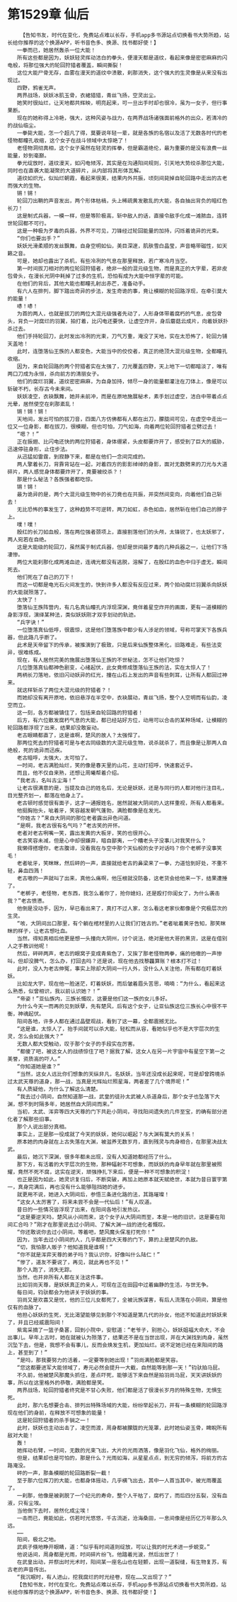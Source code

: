 # 第1529章 仙后
        【告知书友，时代在变化，免费站点难以长存，手机app多书源站点切换看书大势所趋，站长给你推荐的这个换源APP，听书音色多、换源、找书都好使！】
       一拳而已，她居然轰杀一位大能！
       所有这些都是因为，妖妖轻灵挥动洁白的拳头，便漫天都是道纹，看起来像是密密麻麻的闪电般，将那位强大的轮回狩猎者覆盖，瞬间撕裂！
       这位大能尸骨无存，血雾在漫天的道纹中溃散，刹那消失，这个强大的生灵像是从来没有出现过。
       四野，鸦雀无声。
       两界战场，妖妖冰肌玉骨，衣裙猎猎，青丝飞扬，空灵出尘。
       她笑时很灿烂，让天地都共辉映，明亮起来，可一旦出手时却也很冷，虽为一女子，但行事果断。
       现在的她称得上冷艳，强大，这种风姿与战力，在两界战场诸强面前格外的出众，若清冷的的战仙临尘。
       一拳毙大能，怎一个超凡了得，莫要说年轻一辈，就是各族的名宿以及活了无数各时代的老怪物都瞳孔收缩，这个女子在战斗领域中太惊艳了！
       老怪物洞彻真相，这个女子虽然在轻灵的挥拳，但是霸道绝伦，最为重要的是没有浪费一丝能量，妙到毫巅。
       拳光绽放时，道纹漫天，如闪电倾泻，其实是在沟通阳间规则，引天地大势绞杀那位大能，同时也在直袭大能凝聚的大道碎片，从内部将其形体瓦解。
       道纹如炽光，似灿烂朝霞，看起来很美，结果内外共振，顷刻间毙掉自轮回路中走出的古老而强大的生物。
       锵！锵！
       轮回刀出鞘的声音发出，两个形体枯槁，头上稀疏黄发散乱的大能，各自抽出背负的暗红色长刀！
       这是制式兵器，一模一样，但是等阶极高，斩中敌人的话，直接令敌手化成一滩脓血，连转世轮回都不可行。
       这是一种极为歹毒的兵器，外界不可见，刀锋经过轮回能量的加持，闪烁着诡异的光束。
       “你们也要出手？”
       妖妖光滑柔顺的发丝飘舞，自身空明如仙，美目深邃，肌肤雪白晶莹，声音略带磁性，如天籁之音。
       可是，她却也露出了杀机，有些冷冽的气息在那里释放，若广寒冷月当空。
       第一时间拔刀相对的两位轮回狩猎者，绝非一般的混元级生物，而是真正的大字辈，若非皮包骨头，在漫长光阴中耗掉了过多的生机，恐怕有成为大能中恒字辈的可能。
       在他们的背后，其他大能也都瞳孔射出赤芒，准备动手。
       有六人在排列，脚下踏出奇异的步法，发生奇诡的事，竟让模糊的轮回路浮现，在牵引莫大的能量！
       哧！哧！
       为首的两人，也就是拔刀的两位大混元级强者先动了，人形身体带着腐朽的气息，皮包骨头，背负一对腐烂的羽翼，拍打着，比闪电还要快，让虚空炸开，身后蘑菇云成片，向着妖妖扑杀过去。
       他们手持轮回刀，此时发出冷冽的光束，刀气万重，淹没了天地，实在太恐怖了，轮回力铺天盖地！
       此时，连堕落仙王族的人都变色，大能当中的佼佼者，真正的绝顶大混元级生物，全都瞳孔收缩。
       因为，来自轮回路的两个狩猎者实在太强了，刀光覆盖四野，天上地下一切都暗淡了，唯有两口刀成为永恒，杀向前方的清丽女子。
       他们的腐烂羽翼，道纹密密麻麻，为自身加持，倾尽一身的能量都灌注在刀体上，像是可以斩破不朽，长存古今未来间。
       妖妖凌空，衣袂飘舞，她并未前冲，而是在原地施展秘术，素手划过虚空，洁白中带着点点光晕，居然使空在刹那紊乱！
       锵！锵！锵！
       天地间，发出可怕的拔刀音，四面八方仿佛都有人都在出刀，朦胧间可见，在虚空中走出一位又一位身影，都在拔刀，很模糊，但也可怕，刀气如海，向着两位轮回狩猎者立劈过去！
       “嗯？！”
       正在振翅、比闪电还快的两位狩猎者，身体绷紧，头皮都要炸开了，感受到了巨大的威胁，迅速停驻身形，止住步法。
       从迅猛如雷霆，到寂静下来，都是在他们一念间完成的。
       两人擎着长刀，背靠背站在一起，对着四方的影影绰绰的身影，面对无数劈来的刀光与大道碎片，两人感觉身体都要炸开了，竟要被绞杀？！
       那是什么秘法？各族强者都吃惊。
       锵！锵！
       最为诡异的是，两个大混元级生物中的长刀竟也在共振，并突然间变向，向着他们自己斩去！
       无比恐怖的事发生了，这种趋势不可逆转，两刀如虹，赤色如血，居然斩在他们自己的脖子上。
       噗！噗！
       殷红的长刀如血般，落在两位强者颈项上，直接割落他们的头颅，太锋锐了，也太妖邪了，两人宛若在自绝。
       这是大能级的轮回刀，虽然属于制式兵器，但却是世间最歹毒的几种兵器之一，让他们下场凄惨。
       两位大能刹那化成两滩血迹，连魂光都没有逃脱，溶解了，在殷红的血色中归于虚无，瞬间死去。
       他们死在了自己的刀下！
       而这一切都是电光石火间发生的，快到许多人都没有反应过来，两个拍动腐烂羽翼杀向妖妖的大能就殒落了。
       太快了！
       堕落仙王族阵营内，有几名真仙瞳孔内浮现深渊，竟伴着星空炸开的画面，更有一道模糊的身影浮现，演绎某种法，类似妖妖刚才双手划动的轨迹。
       “兵字诀！”
       一位堕落真仙低呼，很震惊，这是他们堕落族中都少有人涉足的领域，号称可掌天下各族兵器，但此路几乎断了。
       此术是天帝留下的传承，被推演到了极致，只是后来仙族整体黑化，旧路难走，有些法变异，很难练成。
       现在，有人居然完美的施展出堕落仙王族的不世秘法，怎不让他们吃惊？
       几位堕落真仙都神色剧变，心绪起伏，此女竟修成堕落仙王族的法，实在太惊人了！
       两柄长刀落地，依旧闪动妖异的红光，撞在山石上发出的声音有些刺耳，让所有人都回过神来。
       就这样斩杀了两位大混元级的狩猎者？！
       而她却没有离开原地，依旧悬浮在半空中，衣袂展动，青丝飞扬，整个人空明而有仙韵，凌空而立。
       这一刻，各方都被镇住了，包括来自轮回路的狩猎者！
       后方，有六位散发腐朽气息的大能，都已经站好方位，动用可以合击的某种场域，让模糊的轮回路都浮现了出来，结果却没敢妄动。
       老古眼睛都直了，这是谁啊，楚风的故人？太强悍了。
       那两位死去的狩猎者可是与老古同级数的大混元级生物，说杀就杀了，而且像是让那两人自绝般，死的诡异而迅疾。
       老古暗呼，太强大，太可怕了。
       一时间，老古满脸灿烂，笑的像是春天里的山花，主动打招呼，快速套近乎。
       而且，他不仅自来熟，还想让周曦帮着介绍。
       “我老古，名叫古尘海！”
       让老古很满意的是，当提及自己的姓名后，无论是妖妖，还是与同行的人都对他行注目礼，目光整齐划一，都落在他身上了。
       老古顿时感觉很有面子，这才一通报姓名，居然就被大阴间的人这样重视，所有人都看来。
       他挺胸抬头，呲着牙，笑容越发朝气蓬勃，满脸都像是在发光。
       “你姓古？”来自大阴间的那位老者露出异色问道。
       “是啊，我老古很有名气吗？”老古笑的开怀。
       老者对老古咧嘴一笑，露出发黄的大板牙，笑的也很开心。
       老古笑容未减，但是心中却很嫌弃，暗自鄙夷，一个糟老头子没事儿对我笑什么？
       我懒得搭理你，老古腹诽，没看我在与空中那个天仙般的女子对话吗？你个老梆子没事笑毛！
       老者呲牙，笑眯眯，然后砰的一声，直接就给老古的鼻梁来了一拳，力道恰到好处，不重不轻，鼻血四溅！
       老古嗷的一声就叫了出来，真他么痛啊，他压根就没防备，这老货会给他来一下，结果遭捶了。
       “老梆子，老怪物，老东西，我怎么着你了，抢你媳妇，还是殴打你闺女了，为什么袭击我？”老古愤懑。
       他倒是没动手，因为，早已看出来了，真打不过人家，怎么看这老家伙都像是个究极层次的生灵。
       “咳，大阴间出口那里，有个躺在棺材里的人让我们打姓古的。”老者呲着黄牙告知，那笑眯眯的样子，让老古想吐血。
       当然，得知真相后他更是想一头撞向大阴州，讨个说法，绝对是他大哥的黑货，这是在借别人之手教训他呢！
       然后，砰砰两声，老古的眼窝子变成青紫色了，又挨了那老怪物两拳，痛的他嗷的一声惨叫，但却没脾气，怎么办，打回去吗？还是说，现在他去找黎龘算账？根本打不过！
       此时，没人为老古伸冤，事实上除却大阴间一行人外，没什么人关注他，所有都在盯着妖妖。
       比如龙大宇，现在他一脸迷茫，盯着妖妖，而后皱着眉头苦思，喃喃：“为什么，看起来这么熟悉，似曾相识，我以前认识她？！”
       “帝姿！”亚仙族内，三族长慨叹，这要是他们这一族的女儿多好。
       为什么今天一而再的见到妖孽，先有楚风，后有这个女子，让亚仙族这位三族长心中很不平衡，神魂起伏。
       阳间各地，许多人都在通过晶壁观战，看到了这一幕，全都震撼无比。
       “这是谁，太惊人了，抬手间就可以杀大能，轻松而从容，看她似乎也不是大宇层次的生灵，怎么会如此强大？”
       无数人都大受触动，叹于那个女子的手段实在厉害。
       “都傻了吧，被这女人的战绩惊住了吧？据我了解，这女人在另一片宇宙中有星空下第一之美誉，资质高的吓人。”
       “你知道她是谁？”
       “当然，这女人远比你们想象的天纵非凡，名妖妖，当年还没成长起来呢，可是却曾跨境杀过太武天尊的道身，那一战，当真是光辉灿烂照星海，两者差了几个境界呢！”
       有人质疑他，为什么了解这么清楚。
       “我去过小阴间，自然知道那一战，武皇的徒孙太武被人杀道身后，那个女子也坠落下大渊，想不到时隔多年，她居然自大阴间而来。”
       当初，太武、浑弈等四大天尊的门下共赴小阴间，寻找阳间遗失的几件至宝，的确有部分进化者了解那些旧事。
       那个人说出部分真相。
       事实上，正是那一役成就了今天的妖妖，她何以崛起？与大渊有莫大的关系！
       原本她的肉身就在上古失落在大渊，被滋养无数岁月，直到残灵与肉身相合，在那里决战太武。
       最后，她沉下深渊，很多年都未出现，没有人知道她都经历了什么。
       那下方，有活着的大宇层次的生物，那种辐射不可想象，而妖妖的肉身早年就在那里被照耀，竟然不死不腐，这实在逆天，顽强挣扎下来后，便是一种不可想象的积淀！
       也正是因为如此，她灵识复归后，不断突破，再加上她原本就天赋绝世，本就为昔日寰宇第一，真身完满后，再也没有什么能够阻挡她的进步。
       就更用不说，她进入大阴间后，参悟三条进化路的法，其路璀璨！
       “这女人太厉害了，将来未尝不会是一代仙后！”有人叹道。
       昔日的一些情况皆浮现了出来，在阳间各地引发热议。
       “这是要逆天吗，楚风从小间而来，这个女子从大阴间而至，本是一地的旧识，这是要在阳间汇合吗？”刚才在那里说去过小阴间、了解大渊一战的进化者慨叹。
       “你还敢说你去过小阴间，等着吧，楚风魔头保准打死你！”
       因为，当年去过小阴间的人，几乎都是四大天尊的门下，算的上是楚风的仇敌。
       “切，我怕那人贩子？他知道我是谁啊！”
       “你不就是浑弈天尊的弟子吗？我认识你，好像叫什么陆仁！”
       “惨了，道友不要说了，再见，就此再也不见！”
       那个人跑了，消失无踪。
       当然，也并非所有人都在关注这件事。
       比如羽尚天尊，是妖妖真正的亲人，可现在正在田园中过着幽静的生活，与世无争。
       每日间，钧驮都会为他讲关于妖妖的事。
       羽尚又是欢喜又是忧，他的三位儿女都死了，全被沅族谋害，有后人流落在小阴间，算是他仅有的血脉了。
       他担心妖妖的生死，无比渴望能够见到那个不知道是第几代的孙女，他还不知道此时妖妖来了，并且已经威震阳间！
       紫鸾采摘了一篮子桑葚，回到小院中，安慰道：“老爷子，别担心，妖妖姐福大命大，不会出事儿。早年上古时，她在就被认为殒落了，结果还不是在当世出现，并在大渊找到肉身，虽然沉坠下去，但是，我想不会有事儿，反而会焕发生机，更加灿烂。说不定她已经在来阳间的路上，甚至到了！”
       “是吗，那我要努力的活着，一定要等到她出现！”羽尚满脸都是笑容。
       “您这都要进军大能领域了，寿元必然会提升一大截，自然能等到那一天！”钧驮拍马屁。
       不久前，他被楚风那魔头抓住，差点吓死，能够活下来自然是拍羽尚马屁，天天讲妖妖的事，所以在这里格外的恭敬，满脸都是笑。
       两界战场，轮回狩猎者终究是不甘心失败，他们都是活了很漫长岁月的特殊生物，无惧生死。
       此时，那六名想要合击、排列出特殊场域的大能，纷纷举起长刀，并有一条模糊的轮回路浮现在他们的身前，在释放不可想象的能量！
       这是轮回狩猎者的杀手锏之一！
       此时，妖妖也主动出击了，凌空而渡，周身都被朦胧的光笼罩，此时她仙姿玉骨，睥睨所有敌对大能！
       轰！
       她挥动右臂，一时间，无数的光束飞出，大片的光雨洒落，像是羽化飞仙，格外的绚丽。
       但是，结果却也是可怕的，那是什么？光雨如海，从星星点点，到无穷的倾泻，将前方的古路淹没。
       砰的一声，那条模糊的轮回路断裂一截！
       至于那六位挥刀的大能，也都身体摇动，几乎横飞出去，其中一人首当其中，被光雨覆盖了。
       一刹那，他像是被剥脱了一个纪元的寿命，整个人干枯了，腐朽了，而后四分五裂，没有血液，只有尘埃。
       当他倒下去时，居然化成尘埃！
       一击而已，竟能如此，仿若时光悠悠，千古流逝，沧海桑田，一息间像是经历亿万年那么久远。
       ……
       阳间，极北之地。
       武疯子倏地睁开眼睛，道：“似乎有时间道则绽放，可以让我的时光术进一步蜕变。”
       他说话间，周身都是光雨，时间碎片纷飞，他踏着光波，然后出世了！
       在武皇出动，并祭出时光术时，阳间某一座名山也在轻颤，出现一道裂缝，有生物复苏，有古老的声音传出。
       “我沉眠时，有人进山，挖我腐烂的时光经卷，现在……又出现了？”
       【告知书友，时代在变化，免费站点难以长存，手机app多书源站点切换看书大势所趋，站长给你推荐的这个换源APP，听书音色多、换源、找书都好使！】